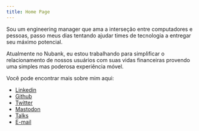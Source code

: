 ```yaml
---
title: Home Page
---
```


Sou um engineering manager que ama a interseção entre computadores e pessoas, passo meus dias tentando ajudar times de tecnologia a entregar seu máximo potencial.

Atualmente no Nubank, eu estou trabalhando para simplificar o relacionamento de nossos usuários com suas vidas financeiras provendo uma simples mas poderosa experiência móvel.

Você pode encontrar mais sobre mim aqui:

- [Linkedin](https://linkedin.com/in/diegocoxta)
- [Github](https://github.com/diegocoxta)
- [Twitter](https://twitter.com/diegocoxta)
- [Mastodon](https://mastodon.social/@diegocoxta)
- [Talks](/pt/tags/talks)
- [E-mail](mailto:diego@diegocosta.me)
